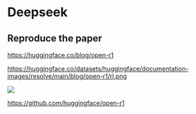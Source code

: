 # Deepseek




## Reproduce the paper
https://huggingface.co/blog/open-r1



https://huggingface.co/datasets/huggingface/documentation-images/resolve/main/blog/open-r1/rl.png


![](https://huggingface.co/datasets/huggingface/documentation-images/resolve/main/blog/open-r1/rl.png)


https://github.com/huggingface/open-r1


